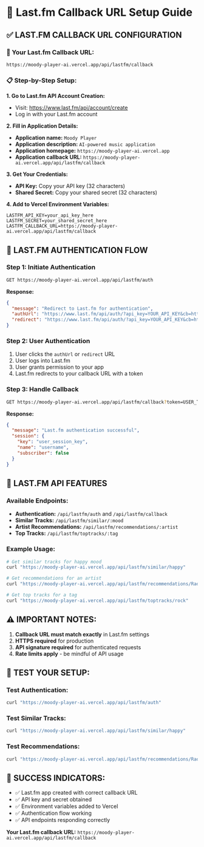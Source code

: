 # 🎵 Last.fm Callback URL Setup Guide

## ✅ **LAST.FM CALLBACK URL CONFIGURATION**

### **🎯 Your Last.fm Callback URL:**
```
https://moody-player-ai.vercel.app/api/lastfm/callback
```

### **📋 Step-by-Step Setup:**

**1. Go to Last.fm API Account Creation:**
- Visit: https://www.last.fm/api/account/create
- Log in with your Last.fm account

**2. Fill in Application Details:**
- **Application name:** `Moody Player`
- **Application description:** `AI-powered music application`
- **Application homepage:** `https://moody-player-ai.vercel.app`
- **Application callback URL:** `https://moody-player-ai.vercel.app/api/lastfm/callback`

**3. Get Your Credentials:**
- **API Key:** Copy your API key (32 characters)
- **Shared Secret:** Copy your shared secret (32 characters)

**4. Add to Vercel Environment Variables:**
```
LASTFM_API_KEY=your_api_key_here
LASTFM_SECRET=your_shared_secret_here
LASTFM_CALLBACK_URL=https://moody-player-ai.vercel.app/api/lastfm/callback
```

## 🔧 **LAST.FM AUTHENTICATION FLOW**

### **Step 1: Initiate Authentication**
```bash
GET https://moody-player-ai.vercel.app/api/lastfm/auth
```

**Response:**
```json
{
  "message": "Redirect to Last.fm for authentication",
  "authUrl": "https://www.last.fm/api/auth/?api_key=YOUR_API_KEY&cb=https://moody-player-ai.vercel.app/api/lastfm/callback",
  "redirect": "https://www.last.fm/api/auth/?api_key=YOUR_API_KEY&cb=https://moody-player-ai.vercel.app/api/lastfm/callback"
}
```

### **Step 2: User Authentication**
1. User clicks the `authUrl` or `redirect` URL
2. User logs into Last.fm
3. User grants permission to your app
4. Last.fm redirects to your callback URL with a token

### **Step 3: Handle Callback**
```bash
GET https://moody-player-ai.vercel.app/api/lastfm/callback?token=USER_TOKEN
```

**Response:**
```json
{
  "message": "Last.fm authentication successful",
  "session": {
    "key": "user_session_key",
    "name": "username",
    "subscriber": false
  }
}
```

## 🎯 **LAST.FM API FEATURES**

### **Available Endpoints:**
- **Authentication:** `/api/lastfm/auth` and `/api/lastfm/callback`
- **Similar Tracks:** `/api/lastfm/similar/:mood`
- **Artist Recommendations:** `/api/lastfm/recommendations/:artist`
- **Top Tracks:** `/api/lastfm/toptracks/:tag`

### **Example Usage:**
```bash
# Get similar tracks for happy mood
curl "https://moody-player-ai.vercel.app/api/lastfm/similar/happy"

# Get recommendations for an artist
curl "https://moody-player-ai.vercel.app/api/lastfm/recommendations/Radiohead"

# Get top tracks for a tag
curl "https://moody-player-ai.vercel.app/api/lastfm/toptracks/rock"
```

## ⚠️ **IMPORTANT NOTES:**

1. **Callback URL must match exactly** in Last.fm settings
2. **HTTPS required** for production
3. **API signature required** for authenticated requests
4. **Rate limits apply** - be mindful of API usage

## 🧪 **TEST YOUR SETUP:**

### **Test Authentication:**
```bash
curl "https://moody-player-ai.vercel.app/api/lastfm/auth"
```

### **Test Similar Tracks:**
```bash
curl "https://moody-player-ai.vercel.app/api/lastfm/similar/happy"
```

### **Test Recommendations:**
```bash
curl "https://moody-player-ai.vercel.app/api/lastfm/recommendations/Radiohead"
```

## 🎉 **SUCCESS INDICATORS:**

- ✅ Last.fm app created with correct callback URL
- ✅ API key and secret obtained
- ✅ Environment variables added to Vercel
- ✅ Authentication flow working
- ✅ API endpoints responding correctly

**Your Last.fm callback URL:**
`https://moody-player-ai.vercel.app/api/lastfm/callback`
